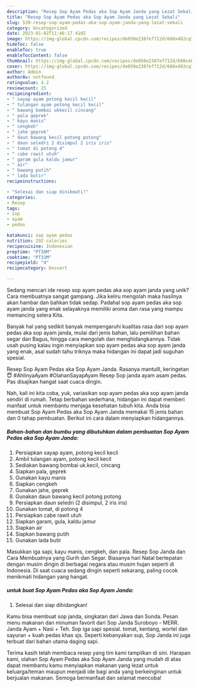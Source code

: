 ```yaml
---
description: "Resep Sop Ayam Pedas aka Sop Ayam Janda yang Lezat Sekali"
title: "Resep Sop Ayam Pedas aka Sop Ayam Janda yang Lezat Sekali"
slug: 539-resep-sop-ayam-pedas-aka-sop-ayam-janda-yang-lezat-sekali
category: Uncategorized
date: 2023-01-02T11:46:17.410Z
image: https://img-global.cpcdn.com/recipes/de050e2387ef712d/680x482cq70/sop-ayam-pedas-aka-sop-ayam-janda-foto-resep-utama.jpg
hideToc: false
enableToc: true
enableTocContent: false
thumbnail: https://img-global.cpcdn.com/recipes/de050e2387ef712d/680x482cq70/sop-ayam-pedas-aka-sop-ayam-janda-foto-resep-utama.jpg
cover: https://img-global.cpcdn.com/recipes/de050e2387ef712d/680x482cq70/sop-ayam-pedas-aka-sop-ayam-janda-foto-resep-utama.jpg
author: Admin
authorAv: notfound
ratingvalue: 4.2
reviewcount: 15
recipeingredient:
- " sayap ayam potong kecil kecil"
- " tulangan ayam potong kecil kecil"
- " bawang bombai ukkecil cincang"
- " pala geprek"
- " kayu manis"
- " cengkeh"
- " jahe geprek"
- " daun bawang kecil potong potong"
- " daun seledri 2 disimpul 2 iris iris"
- " tomat di potong 4"
- " cabe rawit utuh"
- " garam gula kaldu jamur"
- " air"
- " bawang putih"
- " lada butir"
recipeinstructions:

- "Selesai dan siap dinikmati!"
categories:
- Resep
tags:
- sop
- ayam
- pedas

katakunci: sop ayam pedas 
nutrition: 292 calories
recipecuisine: Indonesian
preptime: "PT38M"
cooktime: "PT33M"
recipeyield: "4"
recipecategory: Dessert

---
```





Sedang mencari ide resep sop ayam pedas aka sop ayam janda yang unik? Cara membuatnya sangat gampang. Jika keliru mengolah maka hasilnya akan hambar dan bahkan tidak sedap. Padahal sop ayam pedas aka sop ayam janda yang enak selayaknya memiliki aroma dan rasa yang mampu memancing selera Kita.





Banyak hal yang sedikit banyak mempengaruhi kualitas rasa dari sop ayam pedas aka sop ayam janda, mulai dari jenis bahan, lalu pemilihan bahan segar dan Bagus, hingga cara mengolah dan menghidangkannya. Tidak usah pusing kalau ingin menyiapkan sop ayam pedas aka sop ayam janda yang enak,      asal sudah tahu triknya maka hidangan ini dapat jadi suguhan spesial.














Resep Sop Ayam Pedas aka Sop Ayam Janda. Rasanya mantulll, keringetan 😇 #AhlinyaAyam #OlahanSayapAyam Resep Sop janda ayam asam pedas. Pas disajikan hangat saat cuaca dingin.






Nah, kali ini kita coba, yuk, variasikan sop ayam pedas aka sop ayam janda sendiri di rumah. Tetap berbahan sederhana, hidangan ini dapat memberi manfaat untuk membantu menjaga kesehatan tubuh kita. Anda bisa membuat Sop Ayam Pedas aka Sop Ayam Janda memakai 15 jenis bahan dan 0 tahap pembuatan. Berikut ini cara dalam menyiapkan hidangannya.

<!--inarticleads1-->

##### Bahan-bahan dan bumbu yang dibutuhkan dalam pembuatan Sop Ayam Pedas aka Sop Ayam Janda:

1. Persiapkan  sayap ayam, potong kecil kecil
1. Ambil  tulangan ayam, potong kecil kecil
1. Sediakan  bawang bombai uk.kecil, cincang
1. Siapkan  pala, geprek
1. Gunakan  kayu manis
1. Siapkan  cengkeh
1. Gunakan  jahe, geprek
1. Gunakan  daun bawang kecil potong potong
1. Persiapkan  daun seledri (2 disimpul, 2 iris iris)
1. Gunakan  tomat, di potong 4
1. Persiapkan  cabe rawit utuh
1. Siapkan  garam, gula, kaldu jamur
1. Siapkan  air
1. Siapkan  bawang putih
1. Gunakan  lada butir


Masukkan iga sapi, kayu manis, cengkeh, dan pala. Resep Sop Janda dan Cara Membuatnya yang Gurih dan Segar. Biasanya hari Natal bertepatan dengan musim dingin di berbagai negara atau musim hujan seperti di Indonesia. Di saat cuaca sedang dingin seperti sekarang, paling cocok menikmati hidangan yang hangat. 

<!--inarticleads2-->

#####  untuk buat Sop Ayam Pedas aka Sop Ayam Janda:


1. Selesai dan siap dihidangkan!

Kamu bisa membuat sop janda, singkatan dari Jawa dan Sunda. Pesan menu makanan dan minuman favorit dari Sop Janda Suroboyo - MERR. Janda Ayam + Nasi + Teh. Sop iga sapi spesial. tomat, kentang, wortel dan sayuran + kuah pedas khas sjs. Seperti kebanyakan sup, Sop Janda ini juga terbuat dari bahan utama daging sapi. 

Terima kasih telah membaca resep yang tim kami tampilkan di sini. Harapan kami, olahan Sop Ayam Pedas aka Sop Ayam Janda yang mudah di atas dapat membantu kamu menyiapkan makanan yang lezat untuk keluarga/teman maupun menjadi ide bagi anda yang berkeinginan untuk berjualan makanan. Semoga bermanfaat dan selamat mencoba!
